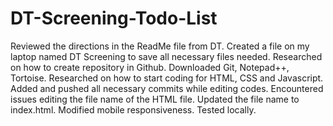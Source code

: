 # DT-Screening-Todo-List

Reviewed the directions in the ReadMe file from DT.
Created a file on my laptop named DT Screening to save all necessary files needed.
Researched on how to create repository in Github.
Downloaded Git, Notepad++, Tortoise.
Researched on how to start coding for HTML, CSS and Javascript.
Added and pushed all necessary commits while editing codes.
Encountered issues editing the file name of the HTML file. Updated the file name to index.html.
Modified mobile responsiveness.
Tested locally.